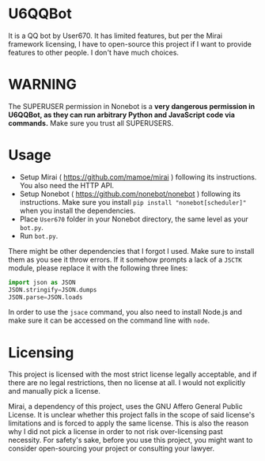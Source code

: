# U6QQBot 
It is a QQ bot by User670. It has limited features, but per the Mirai framework licensing, I have to open-source this project if I want to provide features to other people. I don't have much choices.

# WARNING
The SUPERUSER permission in Nonebot is a **very dangerous permission in U6QQBot, as they can run arbitrary Python and JavaScript code via commands.** Make sure you trust all SUPERUSERS.

# Usage
- Setup Mirai ( https://github.com/mamoe/mirai ) following its instructions. You also need the HTTP API.
- Setup Nonebot ( https://github.com/nonebot/nonebot ) following its instructions. Make sure you install `pip install "nonebot[scheduler]"` when you install the dependencies.
- Place `User670` folder in your Nonebot directory, the same level as your `bot.py`.
- Run `bot.py`.

There might be other dependencies that I forgot I used. Make sure to install them as you see it throw errors. If it somehow prompts a lack of a `JSCTK` module, please replace it with the following three lines:

```py
import json as JSON
JSON.stringify=JSON.dumps
JSON.parse=JSON.loads
```

In order to use the `jsace` command, you also need to install Node.js and make sure it can be accessed on the command line with `node`.

# Licensing
This project is licensed with the most strict license legally acceptable, and if there are no legal restrictions, then no license at all. I would not explicitly and manually pick a license.

Mirai, a dependency of this project, uses the GNU Affero General Public License. It is unclear whether this project falls in the scope of said license's limitations and is forced to apply the same license. This is also the reason why I did not pick a license in order to not risk over-licensing past necessity. For safety's sake, before you use this project, you might want to consider open-sourcing your project or consulting your lawyer.